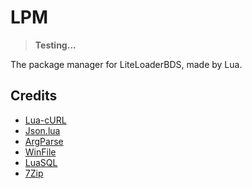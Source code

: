 # LPM
> **Testing...**  

The package manager for LiteLoaderBDS, made by Lua.

## Credits
 - [Lua-cURL](https://github.com/Lua-cURL/Lua-cURLv3)
 - [Json.lua](https://github.com/actboy168/json.lua)
 - [ArgParse](https://github.com/mpeterv/argparse)
 - [WinFile](https://github.com/cloudwu/luawinfile)
 - [LuaSQL](https://github.com/keplerproject/luasql)
 - [7Zip](https://www.7-zip.org/)